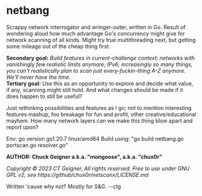 # netbang

Scrappy network interrogator and wringer-outer, written in Go. Result of wondering aloud how much advantage Go's concurrency might give for network scanning of all kinds. Might try true multithreading next, but getting some mileage out of the cheap thing first.    
    
**Secondary goal:** *Build features in current-challenge context: networks with vanishingly few realistic limits anymore; IPv6; increasingly so many things, you can't realistically plan to scan just every-fuckin-thing A-Z anymore. We'll never have the time.*    
**Tertiary goal:** Use this as an opportunity to explore and decide what value, if any, scanning might still hold. And what changes should be made if it does happen to still be useful?   
     
Just rethinking possibilities and features as I go; not to mention interesting features mashup, foo breakage for fun and profit, other creative/educational mayhem. How many network layers can we make this thing blow apart and report upon?   

Env: go version go1.20.7 linux/amd64
Build using: "go build netbang.go portscan.go resolver.go" 
   
**AUTHOR: Chuck Geigner a.k.a. "mongoose", a.k.a. "chux0r"**   
   
*Copyright © 2023 CT Geigner, All rights reserved.*
*Free to use under GNU GPL v2, see https://github/chux0r/netscanx/LICENSE.md*
   
Written 'cause why not? Mostly for S&G.  --ctg  
